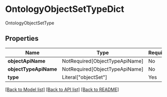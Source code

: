# OntologyObjectSetTypeDict

OntologyObjectSetType

## Properties
| Name | Type | Required | Description |
| ------------ | ------------- | ------------- | ------------- |
**objectApiName** | NotRequired[ObjectTypeApiName] | No |  |
**objectTypeApiName** | NotRequired[ObjectTypeApiName] | No |  |
**type** | Literal["objectSet"] | Yes | None |


[[Back to Model list]](../../../README.md#models-v1-link) [[Back to API list]](../../../README.md#documentation-for-api-endpoints) [[Back to README]](../../../README.md)
